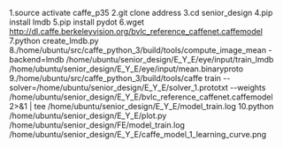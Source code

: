 1.source activate caffe_p35
2.git clone address
3.cd senior_design
4.pip install lmdb
5.pip install pydot
6.wget http://dl.caffe.berkeleyvision.org/bvlc_reference_caffenet.caffemodel
7.python create_lmdb.py
8./home/ubuntu/src/caffe_python_3/build/tools/compute_image_mean -backend=lmdb /home/ubuntu/senior_design/E_Y_E/eye/input/train_lmdb /home/ubuntu/senior_design/E_Y_E/eye/input/mean.binaryproto
9./home/ubuntu/src/caffe_python_3/build/tools/caffe train --solver=/home/ubuntu/senior_design/E_Y_E/solver_1.prototxt --weights /home/ubuntu/senior_design/E_Y_E/bvlc_reference_caffenet.caffemodel 2>&1 | tee /home/ubuntu/senior_design/E_Y_E/model_train.log
10.python /home/ubuntu/senior_design/E_Y_E/plot.py /home/ubuntu/senior_design/FE/model_train.log /home/ubuntu/senior_design/E_Y_E/caffe_model_1_learning_curve.png
